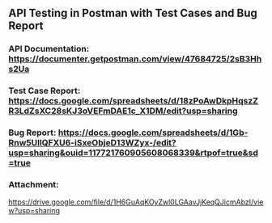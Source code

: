 ## API Testing in Postman with Test Cases and Bug Report
### API Documentation: https://documenter.getpostman.com/view/47684725/2sB3Hhs2Ua
### Test Case Report: https://docs.google.com/spreadsheets/d/18zPoAwDkpHqszZR3LdZsXC28sKJ3oVEFmDAE1c_X1DM/edit?usp=sharing
### Bug Report: https://docs.google.com/spreadsheets/d/1Gb-Rnw5UllQFXU6-iSxeObjeD13WZyx-/edit?usp=sharing&ouid=117721760905608068339&rtpof=true&sd=true
### Attachment:
   https://drive.google.com/file/d/1H6GuAqKOyZwl0LGAavJjKeqQJicmAbzI/view?usp=sharing

